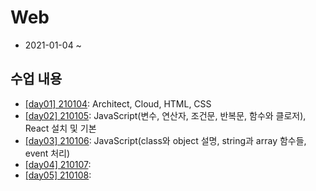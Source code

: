 # Web
- 2021-01-04 ~ 

## 수업 내용

- [[day01] 210104](./summary/210104.md): Architect, Cloud, HTML, CSS
- [[day02] 210105](./summary/210105.md): JavaScript(변수, 연산자, 조건문, 반복문, 함수와 클로저), React 설치 및 기본
- [[day03] 210106](./summary/210106.md): JavaScript(class와 object 설명, string과 array 함수들, event 처리)
- [[day04] 210107](./summary/210107.md): 
- [[day05] 210108](./summary/210108.md): 
